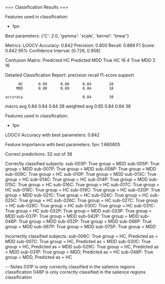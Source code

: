 === Classification Results ===

Features used in classification:
- fpn

Best parameters: {'C': 2.0, 'gamma': 'scale', 'kernel': 'linear'}

Metrics:
LOOCV Accuracy: 0.842
Precision: 0.800
Recall: 0.889
F1 Score: 0.842
95% Confidence Interval: [0.726, 0.958]

Confusion Matrix:
          Predicted HC  Predicted MDD
True HC             16              4
True MDD             2             16

Detailed Classification Report:
              precision    recall  f1-score   support

          HC       0.89      0.80      0.84        20
         MDD       0.80      0.89      0.84        18

    accuracy                           0.84        38
   macro avg       0.84      0.84      0.84        38
weighted avg       0.85      0.84      0.84        38


Features used in classification:
- fpn

LOOCV Accuracy with best parameters: 0.842

Feature Importance with best parameters:
fpn: 1.660805

Correct predictions: 32 out of 38

Correctly classified subjects:
sub-003P: True group = MDD
sub-005P: True group = MDD
sub-007P: True group = MDD
sub-008P: True group = MDD
sub-009C: True group = HC
sub-010P: True group = MDD
sub-013C: True group = HC
sub-014C: True group = HC
sub-014P: True group = MDD
sub-015C: True group = HC
sub-016C: True group = HC
sub-017C: True group = HC
sub-018C: True group = HC
sub-019C: True group = HC
sub-020P: True group = MDD
sub-021C: True group = HC
sub-024C: True group = HC
sub-025C: True group = HC
sub-026C: True group = HC
sub-027C: True group = HC
sub-028C: True group = HC
sub-030C: True group = HC
sub-031C: True group = HC
sub-032P: True group = MDD
sub-033P: True group = MDD
sub-037P: True group = MDD
sub-042P: True group = MDD
sub-046P: True group = MDD
sub-052P: True group = MDD
sub-066P: True group = MDD
sub-067P: True group = MDD
sub-075P: True group = MDD

Incorrectly classified subjects:
sub-006C: True group = HC, Predicted as = MDD
sub-007C: True group = HC, Predicted as = MDD
sub-020C: True group = HC, Predicted as = MDD
sub-029C: True group = HC, Predicted as = MDD
sub-031P: True group = MDD, Predicted as = HC
sub-048P: True group = MDD, Predicted as = HC


-- Notes
031P is only correctly classified in the salience regions classification
048P is only correctly classified in the salience regions classification